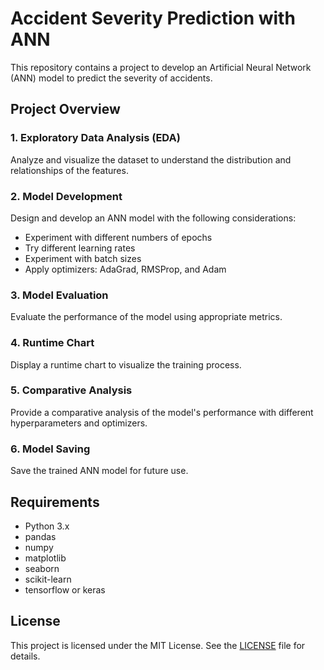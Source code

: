 # Accident Severity Prediction with ANN

This repository contains a project to develop an Artificial Neural Network (ANN) model to predict the severity of accidents.

## Project Overview

### 1. Exploratory Data Analysis (EDA)
Analyze and visualize the dataset to understand the distribution and relationships of the features.

### 2. Model Development
Design and develop an ANN model with the following considerations:
- Experiment with different numbers of epochs
- Try different learning rates
- Experiment with batch sizes
- Apply optimizers: AdaGrad, RMSProp, and Adam

### 3. Model Evaluation
Evaluate the performance of the model using appropriate metrics.

### 4. Runtime Chart
Display a runtime chart to visualize the training process.

### 5. Comparative Analysis
Provide a comparative analysis of the model's performance with different hyperparameters and optimizers.

### 6. Model Saving
Save the trained ANN model for future use.

## Requirements

- Python 3.x
- pandas
- numpy
- matplotlib
- seaborn
- scikit-learn
- tensorflow or keras

## License

This project is licensed under the MIT License. See the [LICENSE](LICENSE) file for details.
